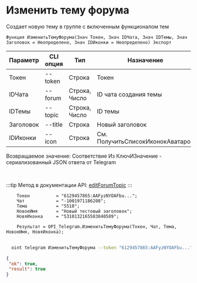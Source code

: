 ﻿---
sidebar_position: 3
---

# Изменить тему форума
 Создает новую тему в группе с включенным функционалом тем



`Функция ИзменитьТемуФорума(Знач Токен, Знач IDЧата, Знач IDТемы, Знач Заголовок = Неопределено, Знач IDИконки = Неопределено) Экспорт`

  | Параметр | CLI опция | Тип | Назначение |
  |-|-|-|-|
  | Токен | --token | Строка | Токен |
  | IDЧата | --forum | Строка, Число | ID чата создания темы |
  | IDТемы | --topic | Строка, Число | ID темы |
  | Заголовок | --title | Строка | Новый заголовок |
  | IDИконки | --icon | Строка | См. ПолучитьСписокИконокАватаров |

  
  Возвращаемое значение:   Соответствие Из КлючИЗначение - сериализованный JSON ответа от Telegram

<br/>

:::tip
Метод в документации API: [editForumTopic](https://core.telegram.org/bots/api#editforumtopic)
:::
<br/>


```bsl title="Пример кода"
    Токен          = "6129457865:AAFyzNYOAFbu...";
    Чат            = "-1001971186208";
    Тема           = "5510";
    НовоеИмя       = "Новый тестовый заголовок";
    НовяИконка     = "5310132165583840589";

    Результат = OPI_Telegram.ИзменитьТемуФорума(Токен, Чат, Тема, НовоеИмя, НовяИконка);
```



```sh title="Пример команды CLI"
    
  oint telegram ИзменитьТемуФорума --token "6129457865:AAFyzNYOAFbu..." --forum %forum% --topic %topic% --title %title% --icon %icon%

```

```json title="Результат"
{
 "ok": true,
 "result": true
}
```
